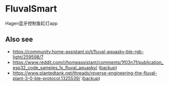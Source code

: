 # FluvalSmart
Hagen蓝牙控制鱼缸灯app

## Also see

- https://community.home-assistant.io/t/fluval-aquasky-ble-rgb-light/259598/7
- https://www.reddit.com/r/homeassistant/comments/1f03n7f/publication_esp32_code_samples_1x_fluval_aquasky/ ([backup](https://github.com/FSund/FluvalSmart/blob/master/reddit_post.md))
- https://www.plantedtank.net/threads/reverse-engineering-the-fluval-plant-3-0-ble-protocol.1325539/ ([backup](https://github.com/FSund/FluvalSmart/blob/master/plantedtank.md))
